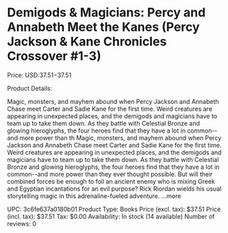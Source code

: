# Demigods & Magicians: Percy and Annabeth Meet the Kanes (Percy Jackson & Kane Chronicles Crossover #1-3)

Price: USD:$37.51-$37.51

Product Details:

Magic, monsters, and mayhem abound when Percy Jackson and Annabeth Chase meet Carter and Sadie Kane for the first time. Weird creatures are appearing in unexpected places, and the demigods and magicians have to team up to take them down. As they battle with Celestial Bronze and glowing hieroglyphs, the four heroes find that they have a lot in common--and more power than th Magic, monsters, and mayhem abound when Percy Jackson and Annabeth Chase meet Carter and Sadie Kane for the first time. Weird creatures are appearing in unexpected places, and the demigods and magicians have to team up to take them down. As they battle with Celestial Bronze and glowing hieroglyphs, the four heroes find that they have a lot in common--and more power than they ever thought possible. But will their combined forces be enough to foil an ancient enemy who is mixing Greek and Egyptian incantations for an evil purpose? Rick Riordan wields his usual storytelling magic in this adrenaline-fueled adventure. ...more

UPC: 3c6fe637a0180b01
Product Type: Books
Price (excl. tax): $37.51
Price (incl. tax): $37.51
Tax: $0.00
Availability: In stock (14 available)
Number of reviews: 0